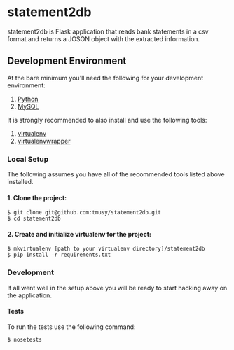 # statement2db

statement2db is Flask application that reads bank statements in a csv format and returns
a JOSON object with the extracted information.

## Development Environment

At the bare minimum you'll need the following for your development environment:

1. [Python](http://www.python.org/)
2. [MySQL](http://www.mysql.com/)

It is strongly recommended to also install and use the following tools:

1. [virtualenv](https://python-guide.readthedocs.org/en/latest/dev/virtualenvs/#virtualenv)
2. [virtualenvwrapper](https://python-guide.readthedocs.org/en/latest/dev/virtualenvs/#virtualenvwrapper)

### Local Setup

The following assumes you have all of the recommended tools listed above installed.

#### 1. Clone the project:

    $ git clone git@github.com:tmusy/statement2db.git
    $ cd statement2db

#### 2. Create and initialize virtualenv for the project:

    $ mkvirtualenv [path to your virtualenv directory]/statement2db
    $ pip install -r requirements.txt

### Development

If all went well in the setup above you will be ready to start hacking away on
the application.

#### Tests

To run the tests use the following command:

    $ nosetests
